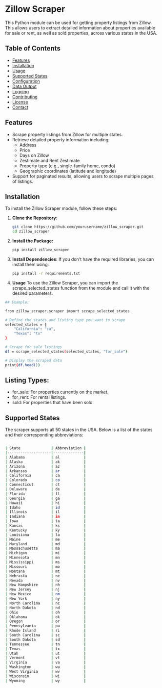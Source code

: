 # Zillow Scraper

This Python module can be used for getting property listings from Zillow. This allows users to extract detailed information about properties available for sale or rent, as well as sold properties, across various states in the USA.

## Table of Contents

- [Features](#features)
- [Installation](#installation)
- [Usage](#usage)
- [Supported States](#supported-states)
- [Configuration](#configuration)
- [Data Output](#data-output)
- [Logging](#logging)
- [Contributing](#contributing)
- [License](#license)
- [Contact](#contact)

## Features

- Scrape property listings from Zillow for multiple states.
- Retrieve detailed property information including:
  - Address
  - Price
  - Days on Zillow
  - Zestimate and Rent Zestimate
  - Property type (e.g., single-family home, condo)
  - Geographic coordinates (latitude and longitude)
- Support for paginated results, allowing users to scrape multiple pages of listings.

## Installation

To install the Zillow Scraper module, follow these steps:

1. **Clone the Repository:**

   ```bash
   git clone https://github.com/yourusername/zillow_scraper.git
   cd zillow_scraper
   ```


2. **Install the Package:**

   ```bash
   pip install zillow_scraper

   ```

3. **Install Dependencies:**
If you don't have the required libraries, you can install them using:

   ```bash
   pip install -r requirements.txt

   ```
4. **Usage**
To use the Zillow Scraper, you can import the scrape_selected_states function from the module and call it with the desired parameters.

```bash
## Example:

from zillow_scraper.scraper import scrape_selected_states

# Define the states and listing type you want to scrape
selected_states = {
    "California": "ca",
    "Texas": "tx"
}

# Scrape for sale listings
df = scrape_selected_states(selected_states, "for_sale")

# Display the scraped data
print(df.head())

```
## Listing Types:
- for_sale: For properties currently on the market.
- for_rent: For rental listings.
- sold: For properties that have been sold.

## Supported States
The scraper supports all 50 states in the USA. Below is a list of the states and their corresponding abbreviations:
```bash

| State              | Abbreviation |
|--------------------|--------------|
| Alabama            | al           |
| Alaska             | ak           |
| Arizona            | az           |
| Arkansas           | ar           |
| California         | ca           |
| Colorado           | co           |
| Connecticut        | ct           |
| Delaware           | de           |
| Florida            | fl           |
| Georgia            | ga           |
| Hawaii             | hi           |
| Idaho              | id           |
| Illinois           | il           |
| Indiana            | in           |
| Iowa               | ia           |
| Kansas             | ks           |
| Kentucky           | ky           |
| Louisiana          | la           |
| Maine              | me           |
| Maryland           | md           |
| Massachusetts      | ma           |
| Michigan           | mi           |
| Minnesota          | mn           |
| Mississippi        | ms           |
| Missouri           | mo           |
| Montana            | mt           |
| Nebraska           | ne           |
| Nevada             | nv           |
| New Hampshire      | nh           |
| New Jersey         | nj           |
| New Mexico         | nm           |
| New York           | ny           |
| North Carolina     | nc           |
| North Dakota       | nd           |
| Ohio               | oh           |
| Oklahoma           | ok           |
| Oregon             | or           |
| Pennsylvania       | pa           |
| Rhode Island       | ri           |
| South Carolina     | sc           |
| South Dakota       | sd           |
| Tennessee          | tn           |
| Texas              | tx           |
| Utah               | ut           |
| Vermont            | vt           |
| Virginia           | va           |
| Washington         | wa           |
| West Virginia      | wv           |
| Wisconsin          | wi           |
| Wyoming            | wy           |

```
